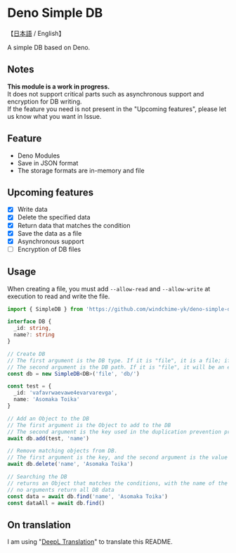 # Deno Simple DB
【[日本語](./README.md) / English】

A simple DB based on Deno.

## Notes
**This module is a work in progress.**  
It does not support critical parts such as asynchronous support and encryption for DB writing.  
If the feature you need is not present in the "Upcoming features", please let us know what you want in Issue.

## Feature
- Deno Modules
- Save in JSON format
- The storage formats are in-memory and file

## Upcoming features
- [x] Write data
- [x] Delete the specified data
- [x] Return data that matches the condition
- [x] Save the data as a file
- [x] Asynchronous support
- [ ] Encryption of DB files

## Usage
When creating a file, you must add `--allow-read` and `--allow-write` at execution to read and write the file.

``` typescript
import { SimpleDB } from 'https://github.com/windchime-yk/deno-simple-db/raw/master/mod.ts'

interface DB {
  _id: string,
  name?: string
}

// Create DB
// The first argument is the DB type. If it is "file", it is a file; if it is "memory", it is managed in-memory.
// The second argument is the DB path. If it is "file", it will be an error if it is not written.
const db = new SimpleDB<DB>('file', 'db/')

const test = {
  _id: 'vafavrwaevawe4evarvarevga',
  name: 'Asomaka Toika'
}

// Add an Object to the DB
// The first argument is the Object to add to the DB
// The second argument is the key used in the duplication prevention process.
await db.add(test, 'name')

// Remove matching objects from DB.
// The first argument is the key, and the second argument is the value of the key.
await db.delete('name', 'Asomaka Toika')

// Searching the DB
// returns an Object that matches the conditions, with the name of the key as the first argument and the value of the key as the second argument.
// no arguments return all DB data
const data = await db.find('name', 'Asomaka Toika')
const dataAll = await db.find()
```

## On translation
I am using "[DeepL Translation](https://www.deepl.com/home)" to translate this README.